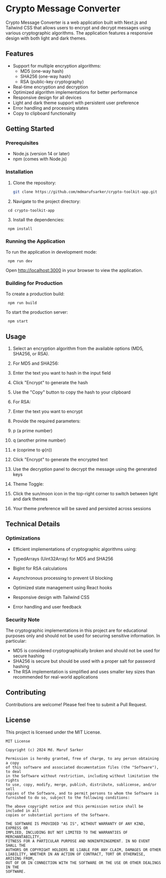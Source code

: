 # Crypto Message Converter

Crypto Message Converter is a web application built with Next.js and Tailwind CSS that allows users to encrypt and decrypt messages using various cryptographic algorithms. The application features a responsive design with both light and dark themes.

## Features

- Support for multiple encryption algorithms:
  - MD5 (one-way hash)
  - SHA256 (one-way hash)
  - RSA (public-key cryptography)
- Real-time encryption and decryption
- Optimized algorithm implementations for better performance
- Responsive design for all devices
- Light and dark theme support with persistent user preference
- Error handling and processing states
- Copy to clipboard functionality

## Getting Started

### Prerequisites

- Node.js (version 14 or later)
- npm (comes with Node.js)

### Installation

1. Clone the repository:

   ```bash
   git clone https://github.com/mdmarufsarker/crypto-toolkit-app.git
   ```

2. Navigate to the project directory:

```shellscript
 cd crypto-toolkit-app

```

3. Install the dependencies:

```shellscript
 npm install

```

### Running the Application

To run the application in development mode:

```shellscript
 npm run dev

```

Open [http://localhost:3000](http://localhost:3000) in your browser to view the application.

### Building for Production

To create a production build:

```shellscript
 npm run build

```

To start the production server:

```shellscript
 npm start

```

## Usage

1. Select an encryption algorithm from the available options (MD5, SHA256, or RSA).
2. For MD5 and SHA256:

3. Enter the text you want to hash in the input field
4. Click "Encrypt" to generate the hash
5. Use the "Copy" button to copy the hash to your clipboard

6. For RSA:

7. Enter the text you want to encrypt
8. Provide the required parameters:

9. p (a prime number)
10. q (another prime number)
11. e (coprime to φ(n))

12. Click "Encrypt" to generate the encrypted text
13. Use the decryption panel to decrypt the message using the generated keys

14. Theme Toggle:

15. Click the sun/moon icon in the top-right corner to switch between light and dark themes
16. Your theme preference will be saved and persisted across sessions

## Technical Details

### Optimizations

- Efficient implementations of cryptographic algorithms using:

- TypedArrays (Uint32Array) for MD5 and SHA256
- BigInt for RSA calculations

- Asynchronous processing to prevent UI blocking
- Optimized state management using React hooks
- Responsive design with Tailwind CSS
- Error handling and user feedback

### Security Note

The cryptographic implementations in this project are for educational purposes only and should not be used for securing sensitive information. In particular:

- MD5 is considered cryptographically broken and should not be used for secure hashing
- SHA256 is secure but should be used with a proper salt for password hashing
- The RSA implementation is simplified and uses smaller key sizes than recommended for real-world applications

## Contributing

Contributions are welcome! Please feel free to submit a Pull Request.

## License

This project is licensed under the MIT License.

```plaintext
MIT License

Copyright (c) 2024 Md. Maruf Sarker

Permission is hereby granted, free of charge, to any person obtaining a copy
of this software and associated documentation files (the "Software"), to deal
in the Software without restriction, including without limitation the rights
to use, copy, modify, merge, publish, distribute, sublicense, and/or sell
copies of the Software, and to permit persons to whom the Software is
furnished to do so, subject to the following conditions:

The above copyright notice and this permission notice shall be included in all
copies or substantial portions of the Software.

THE SOFTWARE IS PROVIDED "AS IS", WITHOUT WARRANTY OF ANY KIND, EXPRESS OR
IMPLIED, INCLUDING BUT NOT LIMITED TO THE WARRANTIES OF MERCHANTABILITY,
FITNESS FOR A PARTICULAR PURPOSE AND NONINFRINGEMENT. IN NO EVENT SHALL THE
AUTHORS OR COPYRIGHT HOLDERS BE LIABLE FOR ANY CLAIM, DAMAGES OR OTHER
LIABILITY, WHETHER IN AN ACTION OF CONTRACT, TORT OR OTHERWISE, ARISING FROM,
OUT OF OR IN CONNECTION WITH THE SOFTWARE OR THE USE OR OTHER DEALINGS IN THE
SOFTWARE.
```

